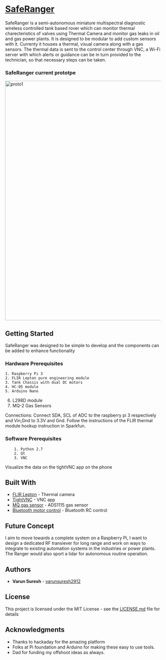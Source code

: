# [SafeRanger](https://hackaday.io/project/25747-saferanger) 

SafeRanger is a semi-autonomous miniature multispectral diagnostic wireless controlled tank based rover which can monitor thermal charecteristics of valves using Thermal Camera and monitor gas leaks in oil and gas power plants. It is designed to be modular to add custom sensors with it. Currenty it houses a thermal, visual camera along with a gas sensors.
The thermal data is sent to the control center through VNC, a Wi-Fi server with which alerts or guidance can be in turn provided to the technician, so that necessary steps can be taken.


### SafeRanger current prototpe
<img width="772" alt="proto1" src="https://cloud.githubusercontent.com/assets/1295467/25814388/f857bb24-343a-11e7-8361-c951c5acf781.pnghttps://cdn.hackaday.io/images/7356861499267726200.JPG">


## Getting Started
SafeRanger was designed to be simple to develop and the components can be added to enhance functionality
### Hardware Prerequisites

	1. Raspberry Pi 3
	2. FLIR Lepton pure engineering module
	3. Tank Chassis with dual DC motors
	4. HC-05 module
	5. Arduino Nano
  6. L298D module
  7. MQ-2 Gas Sensors

Connections: 
Connect SDA, SCL of ADC to the raspberry pi 3 respectively and Vin,Gnd to 3.3V and Gnd. Follow the instructions of the FLIR thermal module hookup instruction in Sparkfun. 


### Software Prerequisites

```
	1. Python 2.7
	2. Qt
	3. VNC

```
Visualize the data on the tightVNC app on the phone



## Built With

* [FLIR Lepton](https://www.sparkfun.com/products/13233) - Thermal camera
* [TightVNC](https://www.raspberrypi.org/documentation/remote-access/vnc/) - VNC app
* [MQ gas sensor](https://sites.google.com/a/complexsys.info/scattershot/home/configuring-mq-series-gas-sensors-and-ads1115-adcs) - ADS1115 gas sensor
* [Bluetooth motor control](https://thinkelectronics.org/bluetooth-remote-control-using-arduino-nano/) - Bluetooth RC control

## Future Concept 
I aim to move towards a complete system on a Raspberry Pi, I want to design a dedicated RF transiever for long range and work on ways to integrate to existing automation systems in the industries or power plants. The Ranger would also sport a lidar for autonomous routine operation.




## Authors

* **Varun Suresh** - [varunsuresh2912](https://github.com/varunsuresh2912)

## License

This project is licensed under the MIT License - see the [LICENSE.md](LICENSE.md) file for details

## Acknowledgments

* Thanks to hackaday for the amazing platform
* Folks at Pi foundation and Arduino for making these easy to use tools.
* Dad for funding my offshoot ideas as always.



